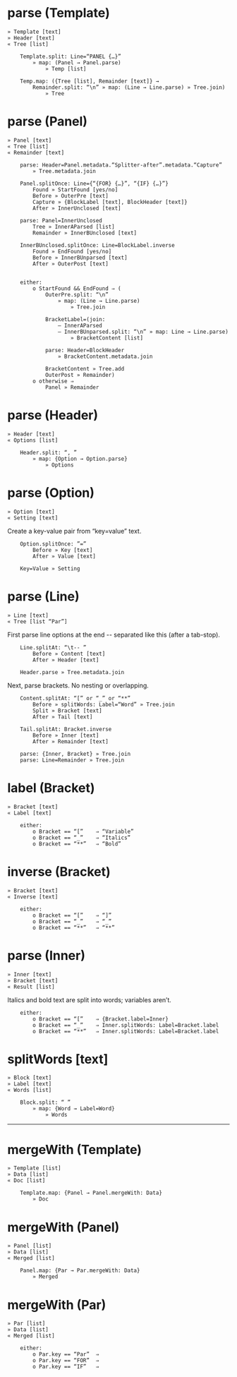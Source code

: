 ﻿
parse (Template)
=====
	» Template [text]
	» Header [text]
	« Tree [list]

		Template.split: Line=“PANEL {…}”
			» map: (Panel → Panel.parse)
				» Temp [list]
		
		Temp.map: ({Tree [list], Remainder [text]} →
			Remainder.split: “\n” » map: (Line → Line.parse) » Tree.join)
				» Tree


parse (Panel)
=====
	» Panel [text]
	« Tree [list]
	« Remainder [text]

		parse: Header=Panel.metadata.“Splitter-after”.metadata.“Capture”
			» Tree.metadata.join
		
		Panel.splitOnce: Line={“{FOR} {…}”, “{IF} {…}”}
			Found » StartFound [yes/no]
			Before » OuterPre [text]
			Capture » {BlockLabel [text], BlockHeader [text]}
			After » InnerUnclosed [text]

		parse: Panel=InnerUnclosed
			Tree » InnerAParsed [list]
			Remainder » InnerBUnclosed [text]

		InnerBUnclosed.splitOnce: Line=BlockLabel.inverse
			Found » EndFound [yes/no]
			Before » InnerBUnparsed [text]
			After » OuterPost [text]


		either:
			o StartFound && EndFound ⇒ (
				OuterPre.split: “\n”
					» map: (Line → Line.parse)
						» Tree.join

				BracketLabel=(join:
					— InnerAParsed
					— InnerBUnparsed.split: “\n” » map: Line → Line.parse)
						» BracketContent [list]

				parse: Header=BlockHeader
					» BracketContent.metadata.join

				BracketContent » Tree.add
				OuterPost » Remainder)
			o otherwise ⇒
				Panel » Remainder


parse (Header)
=====
	» Header [text]
	« Options [list]

		Header.split: “, ”
			» map: {Option → Option.parse}
				» Options


parse (Option)
=====
	» Option [text]
	« Setting [text]

Create a key-value pair from “key=value” text.

		Option.splitOnce: ”=”
			Before » Key [text]
			After » Value [text]
	
		Key=Value » Setting


parse (Line)
=====
	» Line [text]
	« Tree [list “Par”]

First parse line options at the end	-- separated like this (after a tab-stop).

		Line.splitAt: “\t-- ”
			Before » Content [text]
			After » Header [text]
	
		Header.parse » Tree.metadata.join

Next, parse brackets. No nesting or overlapping.

		Content.splitAt: “[” or “_” or “**”
			Before » splitWords: Label=“Word” » Tree.join
			Split » Bracket [text]
			After » Tail [text]

		Tail.splitAt: Bracket.inverse
			Before » Inner [text]
			After » Remainder [text]
		
		parse: {Inner, Bracket} » Tree.join
		parse: Line=Remainder » Tree.join


label (Bracket)
=====
	» Bracket [text]
	« Label [text]

		either:
			o Bracket == “[”	⇒ “Variable”
			o Bracket == “_”	⇒ “Italics”
			o Bracket == “**”	⇒ “Bold”


inverse (Bracket)
=======
	» Bracket [text]
	« Inverse [text]

		either:
			o Bracket == “[”	⇒ “]”
			o Bracket == “_”	⇒ “_”
			o Bracket == “**”	⇒ “**”


parse (Inner)
=====
	» Inner [text]
	» Bracket [text]
	« Result [list]

Italics and bold text are split into words; variables aren’t.

		either:
			o Bracket == “[”	⇒ {Bracket.label=Inner}
			o Bracket == “_”	⇒ Inner.splitWords: Label=Bracket.label
			o Bracket == “**”	⇒ Inner.splitWords: Label=Bracket.label


splitWords [text]
==========
	» Block [text]
	» Label [text]
	« Words [list]

		Block.split: “ ”
			» map: {Word → Label=Word}
				» Words


---


mergeWith (Template)
=========
	» Template [list]
	» Data [list]
	« Doc [list]

		Template.map: {Panel → Panel.mergeWith: Data}
			» Doc

mergeWith (Panel)
=========
	» Panel [list]
	» Data [list]
	« Merged [list]

		Panel.map: {Par → Par.mergeWith: Data}
			» Merged

mergeWith (Par)
=========
	» Par [list]
	» Data [list]
	« Merged [list]

		either:
			o Par.key == “Par”	⇒
			o Par.key == “FOR”	⇒
			o Par.key == “IF”	⇒
